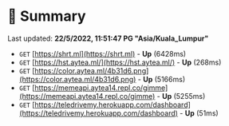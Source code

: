 # 📖 Summary
Last updated: **22/5/2022, 11:51:47 PG "Asia/Kuala_Lumpur"**

- `GET` [https://shrt.ml](https://shrt.ml) - **Up** (6428ms)
- `GET` [https://hst.aytea.ml/](https://hst.aytea.ml/) - **Up** (268ms)
- `GET` [https://color.aytea.ml/4b31d6.png](https://color.aytea.ml/4b31d6.png) - **Up** (5166ms)
- `GET` [https://memeapi.aytea14.repl.co/gimme](https://memeapi.aytea14.repl.co/gimme) - **Up** (5255ms)
- `GET` [https://teledrivemy.herokuapp.com/dashboard](https://teledrivemy.herokuapp.com/dashboard) - **Up** (51ms)
